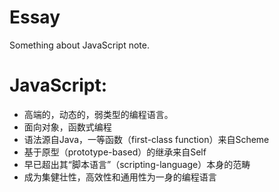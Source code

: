 # Essay
Something about JavaScript note.

# JavaScript:

  * 高端的，动态的，弱类型的编程语言。
  * 面向对象，函数式编程
  * 语法源自Java，一等函数（first-class function）来自Scheme
  * 基于原型（prototype-based）的继承来自Self
  * 早已超出其“脚本语言”（scripting-language）本身的范畴
  * 成为集健壮性，高效性和通用性为一身的编程语言
